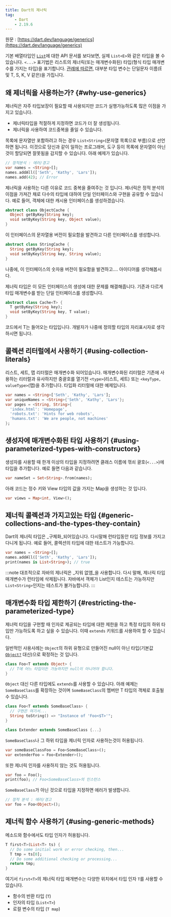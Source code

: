 ```yaml
---
title: Dart의 제너릭
tag:
    - Dart
    - 2.19.6
---
```


원문 : [https://dart.dev/language/generics](https://dart.dev/language/generics)

기본 배열타입인 [`List`](https://api.dart.dev/stable/dart-core/List-class.html)에 대한 API 문서를 보다보면, 실제 `List<E>`와 같은 타입을 볼 수 있습니다.
`<...>` 표기법은 리스트의 제너릭(또는 매개변수화된) 타입(형식 타입 매개변수를 가지는 타입)을 표기합니다.
[관례에 따르면](https://dart.dev/guides/language/effective-dart/design#do-follow-existing-mnemonic-conventions-when-naming-type-parameters), 대부분 타입 변수는 단일문자 이름(E 및 T, S, K, V 같은)을 가집니다.

## 왜 제너릭을 사용하는가? {#why-use-generics}

제너릭은 자주 타입보장이 필요할 때 사용되지만 코드가 실행가능하도록 많은 이점을 가지고 있습니다.

* 제너릭타입을 적절하게 지정하면 코드가 더 잘 생성됩니다.
* 제너릭을 사용하여 코드중복을 줄일 수 있습니다.

목록에 문자열만 포함하려고 하는 경우 `List<String>`(문자열 목록으로 부름)으로 선언하면 됩니다.
이것으로 당신과 같이 일하는 프로그래머, 도구 등이 목록에 문자열이 아닌 것이 할당되면 잘못됨을 감지할 수 있습니다.
아래 예제가 있습니다.

```dart
// 정적분석 : 에러/경고
var names = <String>[];
names.addAll(['Seth', 'Kathy', 'Lars']);
names.add(42); // Error
```

제너릭을 사용하는 다른 이유로 코드 중복을 줄여주는 것 입니다.
제너릭은 정적 분석의 이점을 가져간 채로 다수의 타입에 대하여 단일 인터페이스와 구현을 공유할 수 있습니다.
예로 들어, 객체에 대한 캐시용 인터페이스를 생성하겠습니다.

```dart
abstract class ObjectCache {
  Object getByKey(String key);
  void setByKey(String key, Object value);
}
```

이 인터페이스의 문자열용 버전이 필요함을 발견하고 다른 인터페이스를 생성합니다.

```dart
abstract class StringCache {
  String getByKey(String key);
  void setByKey(String key, String value);
}
```

나중에, 이 인터페이스의 숫자용 버전이 필요함을 발견하고....
아이디어를 생각해봅시다.

제너릭 타입은 이 모든 인터페이스의 생성에 대한 문제를 해결해줍니다.
기존과 다르게 타입 매개변수를 받는 단일 인터페이스를 생성합니다.

```dart
abstract class Cache<T> {
  T getByKey(String key);
  void setByKey(String key, T value);
}
```

코드에서 T는 들어오는 타입입니다.
개발자가 나중에 정의할 타입의 자리표시자로 생각하시면 됩니다.

## 콜렉션 리터럴에서 사용하기 {#using-collection-literals}

리스트, 세트, 맵 리터럴은 매개변수화 되어있습니다.
매개변수화된 리터럴은 기존에 사용하는 리터럴과 유사하지만 중괄호를 열기전 `<type>`(리스트, 세트) 또는 `<keyType, valueType>`(맵)을 추가합니다.
타입화 리터럴에 대한 예제입니다.

```dart
var names = <String>['Seth', 'Kathy', 'Lars'];
var uniqueNames = <String>{'Seth', 'Kathy', 'Lars'};
var pages = <String, String>{
  'index.html': 'Homepage',
  'robots.txt': 'Hints for web robots',
  'humans.txt': 'We are people, not machines'
};
```

## 생성자에 매개변수화된 타입 사용하기 {#using-parameterized-types-with-constructors}

생성자를 사용할 때 한개 이상의 타입을 지정하려면 클래스 이름에 꺾쇠 괄호(`<...>`)에 타입을 추가합니다.
예로 들면 다음과 같습니다.

```dart
var nameSet = Set<String>.from(names);
```

아래 코드는 정수 키와 View 타입의 값을 가지는 Map을 생성하는 것 입니다.

```dart
var views = Map<int, View>();
```

## 제너릭 콜렉션과 가지고있는 타입 {#generic-collections-and-the-types-they-contain}

Dart의 제너릭 타입은 _구체화_되어있습니다.
다시말해 런타입동안 타입 정보를 가지고 다니게 됩니다.
예로 들어, 콜렉션의 타입에 대한 테스트가 가능합니다.

```dart
var names = <String>[];
names.addAll(['Seth', 'Kathy', 'Lars']);
print(names is List<String>); // true
```

:::note
대조적으로 자바의 제너릭은 _지워 없앰_을 사용합니다.
다시 말해, 제너릭 타입 매개변수가 런타임에 삭제됩니다.
자바에서 객체가 List인지 테스트는 가능하지만 `List<String>`인지는 테스트가 불가능합니다.
:::

## 매개변수화 타입 제한하기 {#restricting-the-parameterized-type}

제너럭 타입을 구현할 때 인자로 제공되는 타입에 대한 제한을 하고 특정 타입의 하위 타입만 가능하도록 하고 싶을 수 있습니다.
이때 `extends` 키워드를 사용하여 할 수 있습니다.

일반적인 사용사례는 `Object`의 하위 유형으로 만들어진 null이 아닌 타입(기본값 [`Object?`](https://dart.dev/null-safety/understanding-null-safety#top-and-bottom) 대신)으로 확정하는 것 입니다. 

```dart
class Foo<T extends Object> {
  // T에 어느 타입이든 가능하지만 null이 아니어야 합니다.
}
```

`Object` 대신 다른 타입에도 `extends`를 사용할 수 있습니다.
아래 예제는 `SomeBaseClass`를 확장하는 것이며 `SomeBaseClass`의 멤버만 T 타입의 객체로 호출될 수 있습니다.

```dart
class Foo<T extends SomeBaseClass> {
  // 구현은 여기서...
  String toString() => "Instance of 'Foo<$T>'";
}

class Extender extends SomeBaseClass {...}
```

`SomeBaseClass`나 그 하위 타입을 제너릭 인자로 사용하는것이 허용됩니다.

```dart
var someBaseClassFoo = Foo<SomeBaseClass>();
var extenderFoo = Foo<Extender>();
```

또한 제너릭 인자를 사용하지 않는 것도 허용됩니다.

```dart
var foo = Foo();
print(foo); // Foo<SomeBaseClass>의 인스턴스
```

`SomeBaseClass`가 아닌 것으로 타입을 지정하면 에러가 발생합니다.

```dart
// 정적 분석 : 에러/경고
var foo = Foo<Object>();
```

## 제너릭 함수 사용하기 {#using-generic-methods}

메소드와 함수에서도 타입 인자가 허용됩니다.

```dart
T first<T>(List<T> ts) {
  // Do some initial work or error checking, then...
  T tmp = ts[0];
  // Do some additional checking or processing...
  return tmp;
}
```

여기서 `first<T>`의 제너릭 타입 매개변수는 다양한 위치에서 타입 인자 `T`를 사용할 수 있습니다.

* 함수의 반환 타입 (`T`)
* 인자의 타입 (`List<T>`)
* 로컬 변수의 타입 (`T map`)

<AdsenseB />